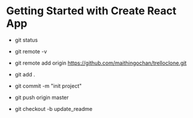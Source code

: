 # Getting Started with Create React App

- git status

- git remote -v

- git remote add origin https://github.com/maithingochan/trelloclone.git

- git add .

- git commit -m "init project"

- git push origin master

- git checkout -b update_readme